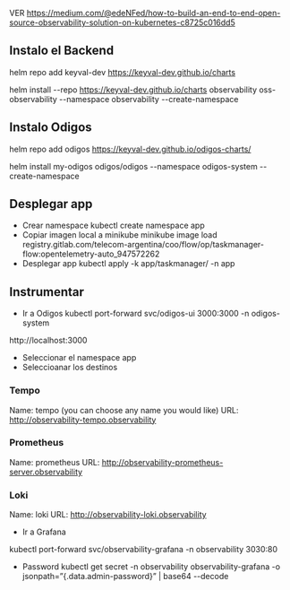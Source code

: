 VER https://medium.com/@edeNFed/how-to-build-an-end-to-end-open-source-observability-solution-on-kubernetes-c8725c016dd5

## Instalo el Backend
helm repo add keyval-dev https://keyval-dev.github.io/charts

helm install --repo https://keyval-dev.github.io/charts observability oss-observability --namespace observability --create-namespace

## Instalo Odigos   
helm repo add odigos https://keyval-dev.github.io/odigos-charts/

helm install my-odigos odigos/odigos --namespace odigos-system --create-namespace

## Desplegar app
- Crear namespace
kubectl create namespace app
- Copiar imagen local a minikube
minikube image load registry.gitlab.com/telecom-argentina/coo/flow/op/taskmanager-flow:opentelemetry-auto_947572262
- Desplegar app
kubectl apply -k app/taskmanager/ -n app

## Instrumentar
- Ir a Odigos
kubectl port-forward svc/odigos-ui 3000:3000 -n odigos-system

http://localhost:3000

- Seleccionar el namespace app
- Seleccioanar los destinos

### Tempo
Name: tempo (you can choose any name you would like)
URL: http://observability-tempo.observability

### Prometheus

Name: prometheus
URL: http://observability-prometheus-server.observability

### Loki
Name: loki
URL: http://observability-loki.observability

- Ir a Grafana

kubectl port-forward svc/observability-grafana -n observability 3030:80

* Password
kubectl get secret -n observability observability-grafana -o jsonpath=”{.data.admin-password}” | base64 --decode
